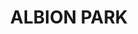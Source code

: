 ---
lastmod: '2025-04-06T06:05:20+00:00'
latitude: -34.583539
layout: suburb
longitude: 150.754592
postcode: '2527'
state: NSW
title: ALBION PARK
url: /nsw/albion-park/
---